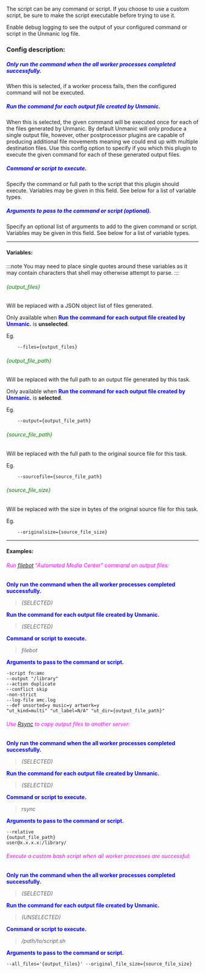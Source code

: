
The script can be any command or script. If you choose to use a custom script, be sure to make the script executable before trying to use it.

Enable debug logging to see the output of your configured command or script in the Unmanic log file.


### Config description:

##### <span style="color:blue">Only run the command when the all worker processes completed successfully.</span>
When this is selected, if a worker process fails, then the configured command will not be executed.

##### <span style="color:blue">Run the command for each output file created by Unmanic.</span>
When this is selected, the given command will be executed once for each of the files generated by Unmanic.
By default Unmanic will only produce a single output file, however, other postprocessor plugins are capable of producing additional file movements meaning we could end up with multiple destination files.
Use this config option to specify if you which this plugin to execute the given command for each of these generated output files.

##### <span style="color:blue">Command or script to execute.</span>
Specify the command or full path to the script that this plugin should execute.
Variables may be given in this field. See below for a list of variable types.

##### <span style="color:blue">Arguments to pass to the command or script (optional).</span>
Specify an optional list of arguments to add to the given command or script.
Variables may be given in this field. See below for a list of variable types.

---

#### Variables:

:::note
You may need to place single quotes around these variables as it may contain characters that shell may otherwise attempt to parse.
:::

###### <span style="color:green">{output_files}</span>

Will be replaced with a JSON object list of files generated.

Only available when **<span style="color:blue">Run the command for each output file created by Unmanic.</span>** is **unselected**.

Eg.
```
    --files={output_files}
```

###### <span style="color:green">{output_file_path}</span>

Will be replaced with the full path to an output file generated by this task.

Only available when **<span style="color:blue">Run the command for each output file created by Unmanic.</span>** is **selected**.

Eg.
```
    --output={output_file_path}
```

###### <span style="color:green">{source_file_path}</span>

Will be replaced with the full path to the original source file for this task.

Eg.
```
    --sourcefile={source_file_path}
```

###### <span style="color:green">{source_file_size}</span>

Will be replaced with the size in bytes of the original source file for this task.

Eg.
```
    --originalsize={source_file_size}
```

---

#### Examples:

###### <span style="color:magenta">Run [filebot](https://www.filebot.net/forums/viewtopic.php?t=215) "Automated Media Center" command on output files:</span>
**<span style="color:blue">Only run the command when the all worker processes completed successfully.</span>**
> *(SELECTED)*

**<span style="color:blue">Run the command for each output file created by Unmanic.</span>**
> *(SELECTED)*

**<span style="color:blue">Command or script to execute.</span>**
> *filebot*

**<span style="color:blue">Arguments to pass to the command or script.</span>**
```
-script fn:amc
--output "/library"
--action duplicate
--conflict skip
-non-strict
--log-file amc.log
--def unsorted=y music=y artwork=y
"ut_kind=multi" "ut_label=N/A" "ut_dir={output_file_path}"
```

###### <span style="color:magenta">Use [Rsync](https://rsync.samba.org/) to copy output files to another server:</span>
**<span style="color:blue">Only run the command when the all worker processes completed successfully.</span>**
> *(SELECTED)*

**<span style="color:blue">Run the command for each output file created by Unmanic.</span>**
> *(SELECTED)*

**<span style="color:blue">Command or script to execute.</span>**
> *rsync*

**<span style="color:blue">Arguments to pass to the command or script.</span>**
```
--relative
{output_file_path}
user@x.x.x.x:/library/
```

###### <span style="color:magenta">Execute a custom bash script when all worker processes are successful:</span>
**<span style="color:blue">Only run the command when the all worker processes completed successfully.</span>**
> *(SELECTED)*

**<span style="color:blue">Run the command for each output file created by Unmanic.</span>**
> *(UNSELECTED)*

**<span style="color:blue">Command or script to execute.</span>**
> */path/to/script.sh*

**<span style="color:blue">Arguments to pass to the command or script.</span>**
```
--all_files='{output_files}' --original_file_size={source_file_size}
```
